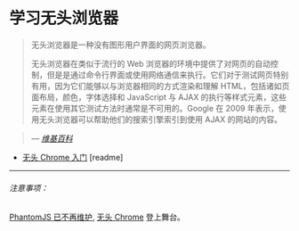 # 学习无头浏览器

> 无头浏览器是一种没有图形用户界面的网页浏览器。
>
> 无头浏览器在类似于流行的 Web 浏览器的环境中提供了对网页的自动控制，但是是通过命令行界面或使用网络通信来执行。它们对于测试网页特别有用，因为它们能够以与浏览器相同的方式渲染和理解 HTML，包括诸如页面布局，颜色，字体选择和 JavaScript 与 AJAX 的执行等样式元素，这些元素在使用其它测试方法时通常是不可用的。Google 在 2009 年表示，使用无头浏览器可以帮助他们的搜索引擎索引到使用 AJAX 的网站的内容。

><cite>&#8212; [维基百科](https://en.wikipedia.org/wiki/Headless_browser)</cite>

* [无头 Chrome 入门](https://developers.google.com/web/updates/2017/04/headless-chrome) [readme]

***

###### 注意事项：

[PhantomJS 已不再维护](https://www.infoq.com/news/2017/04/Phantomjs-future-uncertain), [无头 Chrome](https://chromium.googlesource.com/chromium/src/+/lkgr/headless/README.md) 登上舞台。
